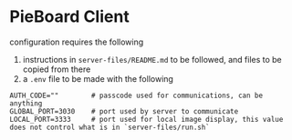 # PieBoard Client

configuration requires the following
1. instructions in `server-files/README.md` to be followed, and files to be copied from there
2. a `.env` file to be made with the following
```
AUTH_CODE=""        # passcode used for communications, can be anything
GLOBAL_PORT=3030    # port used by server to communicate
LOCAL_PORT=3333     # port used for local image display, this value does not control what is in `server-files/run.sh`
```